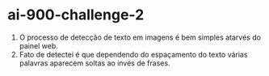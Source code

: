 # ai-900-challenge-2

1. O processo de detecção de texto em imagens é bem simples atarvés do painel web.
2. Fato de detectei é que dependendo do espaçamento do texto várias palavras aparecem soltas ao invés de frases.